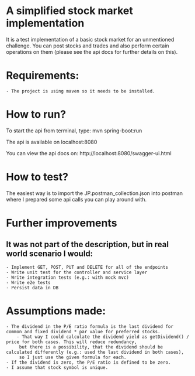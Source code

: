 # A simplified stock market implementation
It is a test implementation of a basic stock market for an unmentioned challenge. You can post stocks and trades and also perform certain operations on them (please see the api docs for further details on this). 

# Requirements:
    - The project is using maven so it needs to be installed.

# How to run?

To start the api from terminal, type: mvn spring-boot:run

The api is available on localhost:8080

You can view the api docs on: http://localhost:8080/swagger-ui.html

# How to test?
The easiest way is to import the JP.postman_collection.json into postman where I prepared some api calls you can play around with.

# Further improvements
## It was not part of the description, but in real world scenario I would:
    - Implement GET, POST, PUT and DELETE for all of the endpoints
    - Write unit test for the controller and service layer
    - Write integration tests (e.g.: with mock mvc)
    - Write e2e tests
    - Persist data in DB
    
# Assumptions made:
    - The dividend in the P/E ratio formula is the last dividend for common and fixed dividend * par value for preferred stocks.
        - That way I could calculate the dividend yield as getDividend() / price for both cases. This will reduce redundancy,
         but there is a possibility, that the dividend should be calculated differently (e.g.: used the last dividend in both cases),
         so I just use the given formula for each.
    - If the dividend is zero, the P/E ratio is defined to be zero.
    - I assume that stock symbol is unique.
